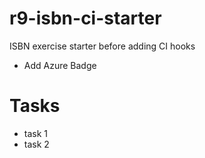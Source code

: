 # r9-isbn-ci-starter
ISBN exercise starter before adding CI hooks

- Add Azure Badge 

# Tasks
- task 1
- task 2
